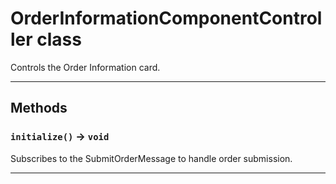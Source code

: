 # OrderInformationComponentController class

Controls the Order Information card.

---
## Methods
### `initialize()` → `void`

Subscribes to the SubmitOrderMessage to handle order submission.

---
